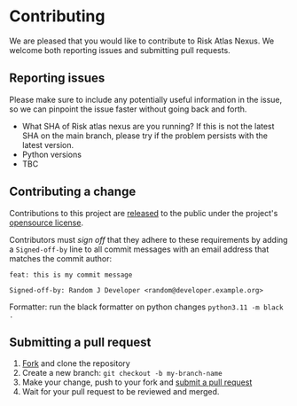 # Contributing

[fork]: https://github.com/IBM/risk-atlas-nexus/fork
[pr]: https://github.com/IBM/risk-atlas-nexus/compare
[released]: https://help.github.com/articles/github-terms-of-service/

We are pleased that you would like to contribute to Risk Atlas Nexus. We welcome both reporting issues and submitting pull requests.

## Reporting issues
Please make sure to include any potentially useful information in the issue, so we can pinpoint the issue faster without going back and forth.

- What SHA of Risk atlas nexus are you running? If this is not the latest SHA on the main branch, please try if the problem persists with the latest version.
- Python versions 
- TBC

## Contributing a change
Contributions to this project are [released][released] to the public under the project's [opensource license](LICENSE.md).

Contributors must _sign off_ that they adhere to these requirements by adding a `Signed-off-by` line to all commit messages with an email address that matches the commit author:

```
feat: this is my commit message

Signed-off-by: Random J Developer <random@developer.example.org>
```
Formatter: run the black formatter on python changes
`python3.11 -m black .`

## Submitting a pull request

1. [Fork][fork] and clone the repository
2. Create a new branch: `git checkout -b my-branch-name`
3. Make your change, push to your fork and [submit a pull request][pr]
4. Wait for your pull request to be reviewed and merged.
